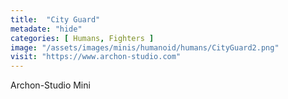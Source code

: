 ```yaml
---
title:  "City Guard"
metadate: "hide"
categories: [ Humans, Fighters ]
image: "/assets/images/minis/humanoid/humans/CityGuard2.png"
visit: "https://www.archon-studio.com"
---
```

Archon-Studio Mini